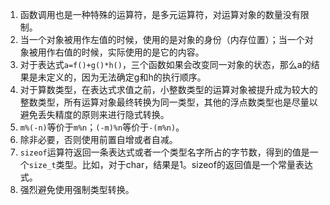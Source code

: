 1. 函数调用也是一种特殊的运算符，是多元运算符，对运算对象的数量没有限制。
2. 当一个对象被用作左值的时候，使用的是对象的身份（内存位置）；当一个对象被用作右值的时候，实际使用的是它的内容。
3. 对于表达式`a=f()+g()*h()`，三个函数如果会改变同一对象的状态，那么a的结果是未定义的，因为无法确定g和h的执行顺序。
4. 对于算数类型，在表达式求值之前，小整数类型的运算对象被提升成为较大的整数类型，所有运算对象最终转换为同一类型，其他的浮点数类型也是尽量以避免丢失精度的原则来进行隐式转换。
5. `m%(-n)`等价于`m%n`；`(-m)%n`等价于`-(m%n)`。
6. 除非必要，否则使用前置自增或者自减。
7. `sizeof`运算符返回一条表达式或者一个类型名字所占的字节数，得到的值是一个`size_t`类型。比如，对于char，结果是1。sizeof的返回值是一个常量表达式。
8. 强烈避免使用强制类型转换。
